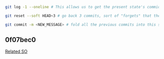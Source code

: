 ```bash
git log -1 --oneline # This allows us to get the present state's commid-id

git reset --soft HEAD~3 # go back 3 commits, sort of "forgets" that these commits were previously made

git commit -m <NEW_MESSAGE> # fold all the previous commits into this single commit
```
0f07bec0
---

[Related SO](https://stackoverflow.com/questions/5189560/squash-my-last-x-commits-together-using-git)